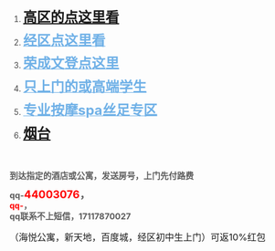 <p line="lvDB" linespacing="115" class="ql-long-40235050" style="line-height: 2;line-height: 115%;margin-bottom: 0pt;margin-top: 0pt;font-size: 11pt;color: #494949;"><br></p><p><span data-shimo-docs="[[20," 到达指定的酒店或公寓，qq-","0:\"%235c5c5c\"|31:2|8:1"],[20,"44003076","0:\"%23ff0000\"|27:\"14\"|31:2|8:1"],[20,"，","0:\"%235c5c5c\"|27:\"14\"|31:2|8:1"],[20,"18858457","0:\"%23ff0000\"|27:\"14\"|31:2|8:1"],[20,"-发送房号，qq联系不上短信，17117870027","0:\"%235c5c5c\"|31:2|8:1"],[20,"\n","24:\"lvdb\"|linespacing:\"115\""],[20,"6月21日更新","0:\"%235c5c5c\"|31:2|8:1"],[20,"\n","24:\"rimw\"|linespacing:\"115\""],[20,"初中生2点以后","0:\"%23678f00\"|31:2|8:1"],[20,"\n","24:\"bhih\"|linespacing:\"115\""],[20,"活动，约妹子可找客服返10%红包","0:\"%23ff0000\"|27:\"24\""],[20,"\n","24:\"ynbq\"|linespacing:\"115\""],[20,"（海悦公寓，新天地，百度城，经区初中生上门）","0:\"%23000000\"|27:\"12\""],[20,"\n","24:\"utx5\"|linespacing:\"115\""],[20,"\n","24:\"1yyu\"|linespacing:\"115\""],[20,"高区的点这里看","0:\"%231e6fff\"|16:\"https%3a%2f%2fdocs.qq.com%2fdoc%2fdtlvyv1h0r3ndr1no\"|27:\"18\"|31:2|8:1"],[20,"\n","0:\"%23333333\"|24:\"rn6g\"|27:\"18\"|ordered:\"decimal\""],[20,"经区点这里看","0:\"%231e6fff\"|16:\"http%3a%2f%2fdiss888888888888888888.yongli8801.com%2f%3ft%2f393.html\"|27:\"18\"|31:2|8:1"],[20,"\n","0:\"%231e6fff\"|24:\"oy76\"|27:\"18\"|ordered:\"decimal\""],[20,"3.","0:\"%23ffffff\"|1:\"%23e9e9e9\"|27:\"14\"|31:2|8:1"],[20,"="" ","0:\"%23000000\"|1:\"%23e9e9e9\"|27:\"14\"|31:2|8:1"],[20,"="" ","0:\"%23000000\"|27:\"14\"|31:2|8:1"],[20,"="" 荣成文登点这里","0:\"%23000000\"|16:\"http%3a%2f%2fdiss888888888888888888.yongli8801.com%2f%3ft%2f394.html\"|27:\"14\"|31:2|8:1"],[20,"\n","0:\"%23ffffff\"|24:\"y5lo\"|27:\"14\"|ordered:\"decimal\""],[20,"只上门的或高端学生","0:\"%231e6fff\"|16:\"http%3a%2f%2fdiss888888888888888888.yongli8801.com%2f%3ft%2f380.html\"|1:\"%23ffffff\"|27:\"18\"|31:2|8:1"],[20,"\n","0:\"%23333333\"|24:\"afpg\"|27:\"18\"|ordered:\"decimal\""],[20,"专业按摩spa丝足专区","0:\"%23333333\"|16:\"http%3a%2f%2fdiss888888888888888888.yongli8801.com%2f%3ft%2f400.html\"|1:\"%23ffc8b8\"|27:\"18\"|31:2|8:1"],[20,"\n","0:\"%23333333\"|24:\"sglf\"|27:\"18\"|ordered:\"decimal\""]]"=""></span></p><ol><li class="" style="margin-bottom: 0pt; margin-top: 0pt; color: rgb(73, 73, 73); line-height: 1.7; list-style-type: decimal;"><strong style="color: rgb(112, 177, 231);"><font size="5"><a href="http://diss888888888888888888.yongli8801.com/?t/421.html" target="_self" title="" class="">高区的点这里看</a></font></strong></li><li class="" style="margin-bottom: 0pt; margin-top: 0pt; color: rgb(73, 73, 73); line-height: 1.7; list-style-type: decimal;"><a class="ql-link ql-author-40235050 ql-size-18 ql-font-microsoftyahei" href="http://diss888888888888888888.yongli8801.com/?t/393.html" target="_blank" rel="noopener noreferrer nofollow" style="color: rgb(112, 177, 231);"><strong style=""><font size="5">经区点这里看</font></strong></a></li><li class="" style="margin-bottom: 0pt; margin-top: 0pt; color: rgb(73, 73, 73); line-height: 1.7; list-style-type: decimal;"><a class="ql-link ql-author-40235050 ql-size-14 ql-font-microsoftyahei" href="http://diss888888888888888888.yongli8801.com/?t/394.html" target="_blank" rel="noopener noreferrer nofollow" style="color: rgb(112, 177, 231);"><strong style=""><font size="5">荣成文登点这里</font></strong></a></li><li class="" style="margin-bottom: 0pt; margin-top: 0pt; color: rgb(73, 73, 73); line-height: 1.7; list-style-type: decimal;"><a class="ql-link ql-author-40235050 ql-size-18 ql-font-microsoftyahei" href="http://diss888888888888888888.yongli8801.com/?t/380.html" target="_blank" rel="noopener noreferrer nofollow" style="color: rgb(112, 177, 231);"><strong style=""><font size="5">只上门的或高端学生</font></strong></a></li><li class="" style="margin-bottom: 0pt; margin-top: 0pt; color: rgb(73, 73, 73); line-height: 1.7; list-style-type: decimal;"><strong style="color: rgb(112, 177, 231);"><a class="ql-link ql-author-40235050 ql-size-18 ql-font-microsoftyahei" href="http://diss888888888888888888.yongli8801.com/?t/400.html" target="_blank" rel="noopener noreferrer nofollow" style="color: rgb(112, 177, 231);"><font size="5">专业按摩spa丝足专区</font></a></strong></li><li class="" style="margin-bottom: 0pt; margin-top: 0pt; color: rgb(73, 73, 73); line-height: 1.7; list-style-type: decimal;"><strong style="color: rgb(112, 177, 231);"><font size="5"><a href="http://diss888888888888888888.yongli8801.com/?t/367.html" target="_self" title="23323" class="">烟台</a></font></strong></li></ol><font color="#70b1e7"><b><br></b></font><p></p><p line="lvDB" linespacing="115" class="ql-long-40235050" style="margin-top: 0pt; margin-bottom: 0pt; line-height: 16.8667px; font-size: 11pt; color: rgb(73, 73, 73);"><strong class="ql-author-40235050 ql-font-microsoftyahei" style="color: rgb(92, 92, 92); font-family: "Microsoft YaHei", 微软雅黑, sans-serif;">到达指定的酒店或公寓，</strong><strong class="ql-author-40235050 ql-font-microsoftyahei" microsoft="" yahei",="" 微软雅黑,="" sans-serif;"="" style="color: rgb(92, 92, 92); font-size: 11pt;">发送房号，上门先付路费</strong></p><p line="lvDB" linespacing="115" class="ql-long-40235050" style="margin-top: 0pt; margin-bottom: 0pt; line-height: 16.8667px; font-size: 11pt; color: rgb(73, 73, 73);"><strong class="ql-author-40235050 ql-font-microsoftyahei" style="color: rgb(92, 92, 92); font-family: "Microsoft YaHei", 微软雅黑, sans-serif;"><br></strong></p><p line="lvDB" linespacing="115" class="ql-long-40235050" style="margin-top: 0pt; margin-bottom: 0pt; line-height: 16.8667px; font-size: 11pt; color: rgb(73, 73, 73);"><strong class="ql-author-40235050 ql-font-microsoftyahei" style="color: rgb(92, 92, 92); font-family: "Microsoft YaHei", 微软雅黑, sans-serif;">qq-</strong><strong class="ql-author-40235050 ql-font-microsoftyahei ql-size-14" style="color: rgb(255, 0, 0); font-size: 14pt; font-family: "Microsoft YaHei", 微软雅黑, sans-serif;">44003076</strong><strong class="ql-author-40235050 ql-font-microsoftyahei ql-size-14" style="color: rgb(92, 92, 92); font-size: 14pt; font-family: "Microsoft YaHei", 微软雅黑, sans-serif;">，</strong></p><p line="lvDB" linespacing="115" class="ql-long-40235050" style="margin-top: 0pt; margin-bottom: 0pt; line-height: 18.4px;"><strong class="ql-author-40235050 ql-font-microsoftyahei" microsoft="" yahei",="" 微软雅黑,="" sans-serif;="" font-size:="" 18.6667px;"=""><font color="#ff0000">qq-</font><font color="#5c5c5c"><span style="font-size: 14.6667px;">，</span></font></strong></p><p line="lvDB" linespacing="115" class="ql-long-40235050" style="margin-top: 0pt; margin-bottom: 0pt; line-height: 18.4px;"><strong class="ql-author-40235050 ql-font-microsoftyahei" microsoft="" yahei",="" 微软雅黑,="" sans-serif;"="" style="color: rgb(92, 92, 92); font-size: 11pt;">qq联系不上短信，17117870027</strong></p><p line="lvDB" linespacing="115" class="ql-long-40235050" style="margin-top: 0pt; margin-bottom: 0pt; line-height: 18.4px;"><span style="font-size: 12pt;"><br></span></p><p line="lvDB" linespacing="115" class="ql-long-40235050" style="margin-top: 0pt; margin-bottom: 0pt; line-height: 18.4px;"><span style="font-size: 12pt;">（海悦公寓，新天地，百度城，经区初中生上门）可返10%红包</span></p>
